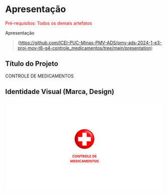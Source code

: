# Apresentação

<span style="color:red">Pré-requisitos: Todos os demais artefatos</span>

Apresentação
> (https://github.com/ICEI-PUC-Minas-PMV-ADS/pmv-ads-2024-1-e3-proj-mov-t8-g4-controle_medicamentos/tree/main/presentation)

## Título do Projeto

CONTROLE DE MEDICAMENTOS

## Identidade Visual (Marca, Design)

![Indentidade Visual](img/IndentidadeVisual.png)

